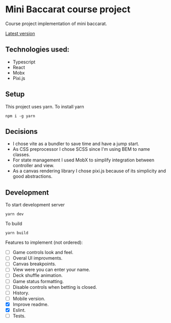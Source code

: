 # Mini Baccarat course project

Course project implementation of mini baccarat.

[Latest version](https://scaling-enigma.surge.sh/)

## Technologies used:

- Typescript
- React
- Mobx
- Pixi.js

## Setup

This project uses yarn.
To install yarn

```
npm i -g yarn
```

## Decisions

- I chose vite as a bundler to save time and have a jump start.
- As CSS preprocessor I chose SCSS since I'm using BEM to name classes.
- For state management I used MobX to simplify integration between controller and view.
- As a canvas rendering library I chose pixi.js because of its simplicity and good abstractions.

## Development

To start development server

```
yarn dev
```

To build

```
yarn build
```

Features to implement (not ordered):

- [ ] Game controls look and feel.
- [ ] Overal UI improvments.
- [ ] Canvas breakpoints.
- [ ] View were you can enter your name.
- [ ] Deck shuffle animation.
- [ ] Game status formatting.
- [ ] Disable controls when betting is closed.
- [ ] History.
- [ ] Mobile version.
- [x] Improve readme.
- [x] Eslint.
- [ ] Tests.
